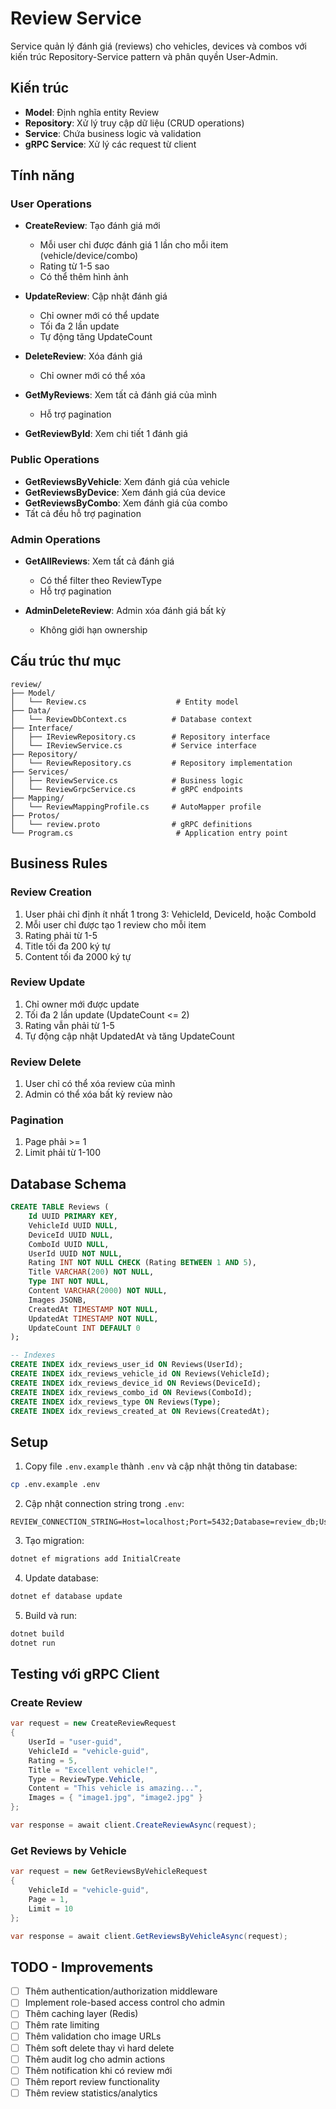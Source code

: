 # Review Service

Service quản lý đánh giá (reviews) cho vehicles, devices và combos với kiến trúc Repository-Service pattern và phân quyền User-Admin.

## Kiến trúc

- **Model**: Định nghĩa entity Review
- **Repository**: Xử lý truy cập dữ liệu (CRUD operations)
- **Service**: Chứa business logic và validation
- **gRPC Service**: Xử lý các request từ client

## Tính năng

### User Operations
- **CreateReview**: Tạo đánh giá mới
  - Mỗi user chỉ được đánh giá 1 lần cho mỗi item (vehicle/device/combo)
  - Rating từ 1-5 sao
  - Có thể thêm hình ảnh

- **UpdateReview**: Cập nhật đánh giá
  - Chỉ owner mới có thể update
  - Tối đa 2 lần update
  - Tự động tăng UpdateCount

- **DeleteReview**: Xóa đánh giá
  - Chỉ owner mới có thể xóa

- **GetMyReviews**: Xem tất cả đánh giá của mình
  - Hỗ trợ pagination

- **GetReviewById**: Xem chi tiết 1 đánh giá

### Public Operations
- **GetReviewsByVehicle**: Xem đánh giá của vehicle
- **GetReviewsByDevice**: Xem đánh giá của device
- **GetReviewsByCombo**: Xem đánh giá của combo
- Tất cả đều hỗ trợ pagination

### Admin Operations
- **GetAllReviews**: Xem tất cả đánh giá
  - Có thể filter theo ReviewType
  - Hỗ trợ pagination

- **AdminDeleteReview**: Admin xóa đánh giá bất kỳ
  - Không giới hạn ownership

## Cấu trúc thư mục

```
review/
├── Model/
│   └── Review.cs                    # Entity model
├── Data/
│   └── ReviewDbContext.cs          # Database context
├── Interface/
│   ├── IReviewRepository.cs        # Repository interface
│   └── IReviewService.cs           # Service interface
├── Repository/
│   └── ReviewRepository.cs         # Repository implementation
├── Services/
│   ├── ReviewService.cs            # Business logic
│   └── ReviewGrpcService.cs        # gRPC endpoints
├── Mapping/
│   └── ReviewMappingProfile.cs     # AutoMapper profile
├── Protos/
│   └── review.proto                # gRPC definitions
└── Program.cs                       # Application entry point
```

## Business Rules

### Review Creation
1. User phải chỉ định ít nhất 1 trong 3: VehicleId, DeviceId, hoặc ComboId
2. Mỗi user chỉ được tạo 1 review cho mỗi item
3. Rating phải từ 1-5
4. Title tối đa 200 ký tự
5. Content tối đa 2000 ký tự

### Review Update
1. Chỉ owner mới được update
2. Tối đa 2 lần update (UpdateCount <= 2)
3. Rating vẫn phải từ 1-5
4. Tự động cập nhật UpdatedAt và tăng UpdateCount

### Review Delete
1. User chỉ có thể xóa review của mình
2. Admin có thể xóa bất kỳ review nào

### Pagination
1. Page phải >= 1
2. Limit phải từ 1-100

## Database Schema

```sql
CREATE TABLE Reviews (
    Id UUID PRIMARY KEY,
    VehicleId UUID NULL,
    DeviceId UUID NULL,
    ComboId UUID NULL,
    UserId UUID NOT NULL,
    Rating INT NOT NULL CHECK (Rating BETWEEN 1 AND 5),
    Title VARCHAR(200) NOT NULL,
    Type INT NOT NULL,
    Content VARCHAR(2000) NOT NULL,
    Images JSONB,
    CreatedAt TIMESTAMP NOT NULL,
    UpdatedAt TIMESTAMP NOT NULL,
    UpdateCount INT DEFAULT 0
);

-- Indexes
CREATE INDEX idx_reviews_user_id ON Reviews(UserId);
CREATE INDEX idx_reviews_vehicle_id ON Reviews(VehicleId);
CREATE INDEX idx_reviews_device_id ON Reviews(DeviceId);
CREATE INDEX idx_reviews_combo_id ON Reviews(ComboId);
CREATE INDEX idx_reviews_type ON Reviews(Type);
CREATE INDEX idx_reviews_created_at ON Reviews(CreatedAt);
```

## Setup

1. Copy file `.env.example` thành `.env` và cập nhật thông tin database:
```bash
cp .env.example .env
```

2. Cập nhật connection string trong `.env`:
```
REVIEW_CONNECTION_STRING=Host=localhost;Port=5432;Database=review_db;Username=postgres;Password=your_password
```

3. Tạo migration:
```bash
dotnet ef migrations add InitialCreate
```

4. Update database:
```bash
dotnet ef database update
```

5. Build và run:
```bash
dotnet build
dotnet run
```

## Testing với gRPC Client

### Create Review
```csharp
var request = new CreateReviewRequest
{
    UserId = "user-guid",
    VehicleId = "vehicle-guid",
    Rating = 5,
    Title = "Excellent vehicle!",
    Type = ReviewType.Vehicle,
    Content = "This vehicle is amazing...",
    Images = { "image1.jpg", "image2.jpg" }
};

var response = await client.CreateReviewAsync(request);
```

### Get Reviews by Vehicle
```csharp
var request = new GetReviewsByVehicleRequest
{
    VehicleId = "vehicle-guid",
    Page = 1,
    Limit = 10
};

var response = await client.GetReviewsByVehicleAsync(request);
```

## TODO - Improvements

- [ ] Thêm authentication/authorization middleware
- [ ] Implement role-based access control cho admin
- [ ] Thêm caching layer (Redis)
- [ ] Thêm rate limiting
- [ ] Thêm validation cho image URLs
- [ ] Thêm soft delete thay vì hard delete
- [ ] Thêm audit log cho admin actions
- [ ] Thêm notification khi có review mới
- [ ] Thêm report review functionality
- [ ] Thêm review statistics/analytics
